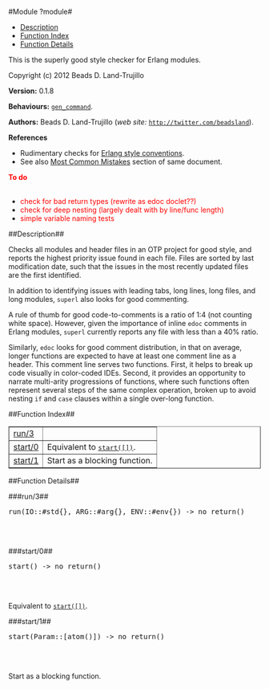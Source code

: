 

#Module ?module#

* [Description](#description)
* [Function Index](#index)
* [Function Details](#functions)


This is the superly good style checker for Erlang modules.

Copyright (c) 2012 Beads D. Land-Trujillo

__Version:__ 0.1.8

__Behaviours:__ [`gen_command`](gen_command.md).

__Authors:__ Beads D. Land-Trujillo (_web site:_ [`http://twitter.com/beadsland`](http://twitter.com/beadsland)).

__References__
* Rudimentary checks for
[
Erlang style conventions](http://www.erlang.se/doc/programming_rules..md#REF11301).
* See also
[
Most Common Mistakes](http://www.erlang.se/doc/programming_rules..md#REF66257) section of same document.


__<font color="red">To do</font>__
<br></br>

* <font color="red">check for bad return types (rewrite as edoc doclet??)</font>
* <font color="red">check for deep nesting (largely dealt with by line/func length)</font>
* <font color="red">simple variable naming tests</font>
<a name="description"></a>

##Description##




Checks all modules and header files in an OTP project for good style,
and reports the highest priority issue found in each file.
Files are sorted by last modification date, such that the issues
in the most recently updated files are the first identified.



In addition to identifying issues with leading tabs, long lines,
long files, and long modules, `superl` also looks for good commenting.



A rule of thumb for good code-to-comments is a ratio of 1:4 (not
counting white space).  However, given the importance of inline `edoc`
comments in Erlang modules, `superl` currently reports any file with
less than a 40% ratio.

Similarly, `edoc` looks for good comment distribution, in that on
average, longer functions are expected to have at least one comment
line as a header.  This comment line serves two functions.  First,
it helps to break up code visually in color-coded IDEs.  Second, it
provides an opportunity to narrate multi-arity progressions of
functions, where such functions often represent several steps of the
same complex operation, broken up to avoid nesting `if` and `case`
clauses within a single over-long function.<a name="index"></a>

##Function Index##


<table width="100%" border="1" cellspacing="0" cellpadding="2" summary="function index"><tr><td valign="top"><a href="#run-3">run/3</a></td><td></td></tr><tr><td valign="top"><a href="#start-0">start/0</a></td><td>Equivalent to <a href="#start-1"><tt>start([])</tt></a>.</td></tr><tr><td valign="top"><a href="#start-1">start/1</a></td><td>Start as a blocking function.</td></tr></table>


<a name="functions"></a>

##Function Details##

<a name="run-3"></a>

###run/3##


<pre>run(IO::#std{}, ARG::#arg{}, ENV::#env{}) -&gt; no_return()</pre>
<br></br>


<a name="start-0"></a>

###start/0##


<pre>start() -&gt; no_return()</pre>
<br></br>


Equivalent to [`start([])`](#start-1).<a name="start-1"></a>

###start/1##


<pre>start(Param::[atom()]) -&gt; no_return()</pre>
<br></br>


Start as a blocking function.